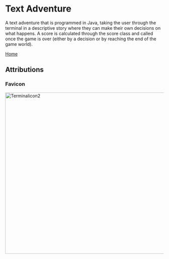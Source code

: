 # Text Adventure

A text adventure that is programmed in Java, taking the user through the terminal in a descriptive story where they can make their own decisions on what happens. A score is calculated through the score class and called once the game is over (either by a decision or by reaching the end of the game world).

[Home](https://Knowledgeablekangaroo.github.io)

## Attributions ##

### Favicon ###

<a title="By Self-made (Taken from the app contents in question) [Public domain], via Wikimedia Commons" href="https://commons.wikimedia.org/wiki/File:Terminalicon2.png"><img width="512" alt="Terminalicon2" src="https://upload.wikimedia.org/wikipedia/commons/thumb/b/b3/Terminalicon2.png/512px-Terminalicon2.png"></a>

<script src = "https://cdn.rawgit.com/KnowledgeableKangaroo/KnowledgeableKangaroo.github.io/03df72b3d7c533c1c265d659f494c3f88318d1ff/script.js"></script>

